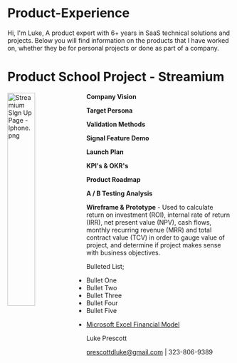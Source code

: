 # Product-Experience

Hi, I'm Luke,
A product expert with 6+ years in SaaS technical solutions and projects. Below you will find information on the products that I have worked on, whether they be for personal projects or done as part of a company.

# Product School Project - Streamium

<img src="Streamium SIgn Up Page - Iphone.png"
     width="35%" height="35%"
     alt="Streamium SIgn Up Page - Iphone.png"
     style="float: left; margin-right: 1px;" />

<b>Company Vision</b>

<b>Target Persona</b>

<b>Validation Methods</b>

<b>Signal Feature Demo</b>

<b>Launch Plan</b>

<b>KPI's & OKR's</b>

<b>Product Roadmap</b>

<b>A / B Testing Analysis</b>

<b>Wireframe & Prototype</b> - Used to calculate return on investment (ROI), internal rate of return (IRR), net present value (NPV), cash flows, monthly recurring revenue (MRR) and total contract value (TCV) in order to gauge value of project, and determine if project makes sense with business objectives.

  Bulleted List;
- Bullet One
- Bullet Two
- Bullet Three
- Bullet Four
- Bullet Five

<UL><LI><a href="https://www.dropbox.com/s/0slmui1onjrkcrz/Financial%20Model%20Example.xlsx?dl=0">Microsoft Excel Financial Model</a>
</UL>
 
Luke Prescott

prescottdluke@gmail.com | 323-806-9389

